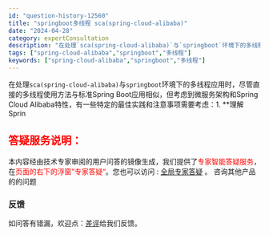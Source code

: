 ```yaml
---
id: "question-history-12560"
title: "springboot多线程 sca(spring-cloud-alibaba)"
date: "2024-04-28"
category: expertConsultation
description: "在处理`sca(spring-cloud-alibaba)`与`springboot`环境下的多线程应用时，尽管直接的多线程使用方法与标准Spring Boot应用相似，但考虑到微服务架构和Spring Cloud Alibaba特性，有一些特定的最佳实践和注意事项需要考虑：1. **理解Sprin"
tags: ["spring-cloud-alibaba","springboot","多线程"]
keywords: ["spring-cloud-alibaba","springboot","多线程"]
---
```


在处理`sca(spring-cloud-alibaba)`与`springboot`环境下的多线程应用时，尽管直接的多线程使用方法与标准Spring Boot应用相似，但考虑到微服务架构和Spring Cloud Alibaba特性，有一些特定的最佳实践和注意事项需要考虑：1. **理解Sprin
## <font color="#FF0000">答疑服务说明：</font> 

本内容经由技术专家审阅的用户问答的镜像生成，我们提供了<font color="#FF0000">专家智能答疑服务</font>，在<font color="#FF0000">页面的右下的浮窗”专家答疑“</font>。您也可以访问 : [全局专家答疑](https://opensource.alibaba.com/chatBot) 。 咨询其他产品的的问题

### 反馈
如问答有错漏，欢迎点：[差评](https://ai.nacos.io/user/feedbackByEnhancerGradePOJOID?enhancerGradePOJOId=12653)给我们反馈。
